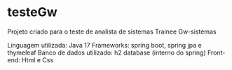# testeGw
Projeto criado para o teste de analista de sistemas Trainee Gw-sistemas

Linguagem utilizada: Java 17 
Frameworks: spring boot, spring jpa e thymeleaf
Banco de dados utilizado: h2 database (interno do spring)
Front-end: Html e Css
